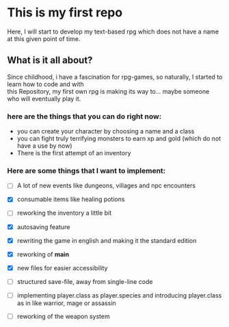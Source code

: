 # This is my first repo
Here, I will start to develop my text-based rpg which does not have a name at this given point of time.  

## What is it all about?
Since childhood, i have a fascination for rpg-games, so naturally, I started to learn how to code and with  
this Repository, my first own rpg is making its way to... maybe someone who will eventually play it.  

### here are the things that you can do right now:
- you can create your character by choosing a name and a class
- you can fight truly terrifying monsters to earn xp and gold (which do not have a use by now)
- There is the first attempt of an inventory

### Here are some things that I want to implement:
- [ ] A lot of new events like dungeons, villages and npc encounters
- [x] consumable items like healing potions
- [ ] reworking the inventory a little bit
- [x] autosaving feature
- [x] rewriting the game in english and making it the standard edition
- [x] reworking of __main__
- [x] new files for easier accessibility
- [ ] structured save-file, away from single-line code
- [ ] implementing player.class as player.species and introducing player.class as in like warrior, mage or assassin
- [ ] reworking of the weapon system

